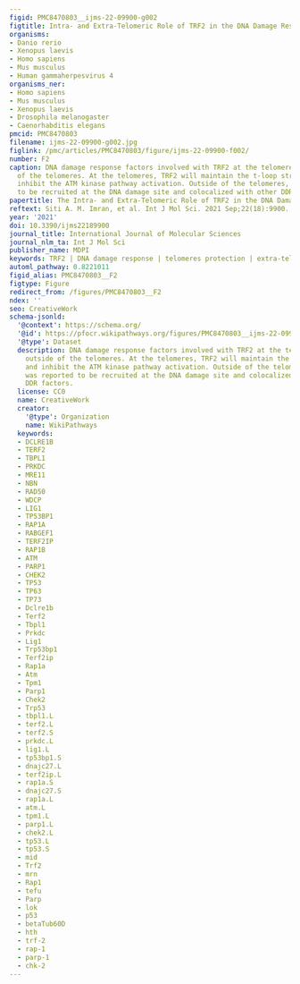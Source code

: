 ```yaml
---
figid: PMC8470803__ijms-22-09900-g002
figtitle: Intra- and Extra-Telomeric Role of TRF2 in the DNA Damage Response
organisms:
- Danio rerio
- Xenopus laevis
- Homo sapiens
- Mus musculus
- Human gammaherpesvirus 4
organisms_ner:
- Homo sapiens
- Mus musculus
- Xenopus laevis
- Drosophila melanogaster
- Caenorhabditis elegans
pmcid: PMC8470803
filename: ijms-22-09900-g002.jpg
figlink: /pmc/articles/PMC8470803/figure/ijms-22-09900-f002/
number: F2
caption: DNA damage response factors involved with TRF2 at the telomeres or outside
  of the telomeres. At the telomeres, TRF2 will maintain the t-loop structure and
  inhibit the ATM kinase pathway activation. Outside of the telomeres, TRF2 was reported
  to be recruited at the DNA damage site and colocalized with other DDR factors.
papertitle: The Intra- and Extra-Telomeric Role of TRF2 in the DNA Damage Response.
reftext: Siti A. M. Imran, et al. Int J Mol Sci. 2021 Sep;22(18):9900.
year: '2021'
doi: 10.3390/ijms22189900
journal_title: International Journal of Molecular Sciences
journal_nlm_ta: Int J Mol Sci
publisher_name: MDPI
keywords: TRF2 | DNA damage response | telomeres protection | extra-telomeric
automl_pathway: 0.8221011
figid_alias: PMC8470803__F2
figtype: Figure
redirect_from: /figures/PMC8470803__F2
ndex: ''
seo: CreativeWork
schema-jsonld:
  '@context': https://schema.org/
  '@id': https://pfocr.wikipathways.org/figures/PMC8470803__ijms-22-09900-g002.html
  '@type': Dataset
  description: DNA damage response factors involved with TRF2 at the telomeres or
    outside of the telomeres. At the telomeres, TRF2 will maintain the t-loop structure
    and inhibit the ATM kinase pathway activation. Outside of the telomeres, TRF2
    was reported to be recruited at the DNA damage site and colocalized with other
    DDR factors.
  license: CC0
  name: CreativeWork
  creator:
    '@type': Organization
    name: WikiPathways
  keywords:
  - DCLRE1B
  - TERF2
  - TBPL1
  - PRKDC
  - MRE11
  - NBN
  - RAD50
  - WDCP
  - LIG1
  - TP53BP1
  - RAP1A
  - RABGEF1
  - TERF2IP
  - RAP1B
  - ATM
  - PARP1
  - CHEK2
  - TP53
  - TP63
  - TP73
  - Dclre1b
  - Terf2
  - Tbpl1
  - Prkdc
  - Lig1
  - Trp53bp1
  - Terf2ip
  - Rap1a
  - Atm
  - Tpm1
  - Parp1
  - Chek2
  - Trp53
  - tbpl1.L
  - terf2.L
  - terf2.S
  - prkdc.L
  - lig1.L
  - tp53bp1.S
  - dnajc27.L
  - terf2ip.L
  - rap1a.S
  - dnajc27.S
  - rap1a.L
  - atm.L
  - tpm1.L
  - parp1.L
  - chek2.L
  - tp53.L
  - tp53.S
  - mid
  - Trf2
  - mrn
  - Rap1
  - tefu
  - Parp
  - lok
  - p53
  - betaTub60D
  - hth
  - trf-2
  - rap-1
  - parp-1
  - chk-2
---
```

